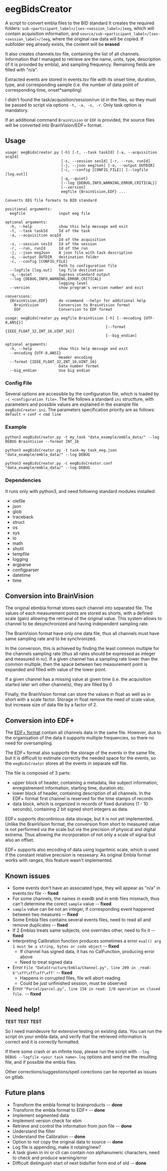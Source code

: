 # eegBidsCreator

A script to convert embla files to the BID standard
It creates the required folders: `sub-<participant_label>/[ses-<session_label>/]eeg`,  which will contain acquisition information, and `source/sub-<participant_label>/[ses-<session_label>/]eeg`, where the original raw data will be copied. If subfolder eeg already exists, the content will be **erased**

It also creates channels.tsv file, containing the list of all channels. Information that I managed to retrieve are the name, units, type, description (if it is provided by embla), and sampling frequency. Remaining fields are filled with "n/a".

Extracted events are stored in events.tsv file with its onset time, duration, type, and corresponding sample (i.e. the number of data point of corresponding time, onset\*sampling) 

I didn't found the task/acquisition/session/run id in the files, so they must be passed to script via options `-t, -a, -s, -r`. Only task option is mandatory.

If an additional command `BrainVision` or `EDF` is provided, the source files will be converted into BrainVision/EDF+ format.

## Usage

```
usage: eegBidsCreator.py [-h] [-t, --task taskId] [-a, --acquisition acqId]
                         [-s, --session sesId] [-r, --run, runId]
                         [-j, --json eegJson] [-o, --output OUTDIR]
                         [-c, --config [CONFIG_FILE]] [--logfile [log.out]]
                         [-q,--quiet]
                         [--log {DEBUG,INFO,WARNING,ERROR,CRITICAL}]
                         [--version]
                         eegfile {BrainVision,EDF} ...

Converts EEG file formats to BID standard

positional arguments:
  eegfile               input eeg file

optional arguments:
  -h, --help            show this help message and exit
  -t, --task taskId     Id of the task
  -a, --acquisition acqId
                        Id of the acquisition
  -s, --session sesId   Id of the session
  -r, --run, runId      Id of the run
  -j, --json eegJson    A json file with task description
  -o, --output OUTDIR   destination folder
  -c, --config [CONFIG_FILE]
                        Path to configuration file
  --logfile [log.out]   log file destination
  -q,--quiet            Supress standard output
  --log {DEBUG,INFO,WARNING,ERROR,CRITICAL}
                        logging level
  --version             show program's version number and exit

conversions:
  {BrainVision,EDF}     do <command --help> for additional help
    BrainVision         Conversion to BrainVision format
    EDF                 Conversion to EDF format
```
```
usage: eegBidsCreator.py eegfile BrainVision [-h] [--encoding {UTF-8,ANSI}]
                                             [--format {IEEE_FLOAT_32,INT_16,UINT_16}]
                                             [--big_endian]

optional arguments:
  -h, --help            show this help message and exit
  --encoding {UTF-8,ANSI}
                        Header encoding
  --format {IEEE_FLOAT_32,INT_16,UINT_16}
                        Data number format
  --big_endian          Use big endian
```

### Config File

Several options are accessible by the configuration file, which is loaded by `-c <configuration file>`.
The file follows a standard `ini` structture, with parameters and possible values are explained in the example file `eegBidsCreator.ini`. The parameters specification priority are as follows: `default < conf < cmd line`

### Example

`python3 eegBidsCreator.py -t my_task "data_example/embla_data/" --log DEBUG BrainVision --format INT_16`

`python3 eegBidsCreator.py -t task-my_task_eeg.json "data_example/embla_data/" --log DEBUG`

`python3 eegBidsCreator.py -c eegBidsCreator.conf "data_example/embla_data/" --log DEBUG`

### Dependencies

It runs only with python3, and need following standard modules installed:

- olefile
- json
- glob
- traceback
- struct
- os
- sys
- io
- math
- shutil
- tempfile
- logging
- argparse
- configparser
- datetime
- time


## Conversion into BrainVision

The original ebmbla format stores each channel into separated file. The values of each measurement points are stored as shorts, with a defined scale (gain) allowing the retrieval of the original value. This system allows to channel to be desynchronized and having independent sampling rate.

The BrainVision format have only one data file, thus all channels must have same sampling rate and to be synchronized.
 
In the conversion, this is achieved by finding the least common multiple for the channels sampling rate (thus all rates should be expressed as integer and measured in `Hz`). If a given channel has a sampling rate lower than the common multiple, then the space between two measurement point is expanded and filled with value of the lower point.

If a given channel has a missing value at given time (i.e. the acquisition started later wrt other channels), they are filled by 0

Finally, the BrainVision format can store the values in float as well as in short with a scale factor. Storage in float remove the need of scale value, but increase size of data file by a factor of 2.

## Conversion into EDF+

The [EDF+ format](https://www.edfplus.info/specs/index.html) contain all channels data in the same file. However, due to the organisation of the data it supports multiple frequencies, so there no need for oversampling. 

The EDF+ format also supports the storage of the events in the same file, but it is difficult to estimate correctly the needed space for the events, so the `eegBidsCreator` stores all the events in separate edf file.

The file is composed of 3 parts: 

- upper block of header, containing a metadata, like subject information, enregistrement information, starting time, duration etc.
- lower block of header, containing description of all channels. In the EDF+ format first channel is reserved for the time stamps of records
- data block, which is organized in records of fixed durations (1 - 10 seconds), containing 2 bit signed short integers as data.

EDF+ supports discontinious data storage, but it is not yet implemented.
Unlike the BrainVision format, the conversion from short to measured value is not performed via the scale but via the precision of physical and digital extrema. Thus allowing the incorporation of not only a scale of signal but also an offset.

EDF+ supports also encoding of data using logaritmic scale, which is used if the constant relative precision is nessesary. As original Embla format works with ranges, this feature wasn't implemented.

## Known issues

- Some events don't have an associated type, they will appear as "n/a" in events.tsv file -- **fixed**
- For some channels, the names in esedb and in emb files mismach, thus can't determine the corect `sample` value -- **fixed**
- `sample` value can be not an integer, if corresponding event happened between two measures -- **fixed**
- Some Embla files contains several events files, need to read all and remove duplicates -- **fixed**
- If 2 Emblas treats same subjects, one overrides other, need to fix it -- **fixed**
- Interpreting Calibration function produces sometimes a error `eval() arg 1 must be a string, bytes or code object` -- **fixed**
  - If channel has signed data, it has no CalFunction, producing error above
  - Need to treat signed data
- Error `File "DataStructure/Embla/Channel.py", line 209 in _read: b'\xff\xff\xff\xff'` -- **fixed**
  - Happens in corrupted files, file will abort reading 
  - Could be just unfinished session, must be observed
- Error `"Parcel/parcel.py", line 158 in read: I/O operation on closed file.` -- **fixed**

## Need help!

**TEST** **TEST** **TEST** 

So I need maindeuvre for extensive testing on existing data. You can run the script on your embla data, and verify that the retrieved information is correct and it is correctly formatted. 

If there some crash or an infinite loop, please run the script with `--log DEBUG --logfile <your task name>.log` options and send me the resulting file, and if possible the embla files.

Other corrections/suggestions/spell corections can be reported as issues on gitlab. 

## Future plans

- Transform the embla format to brainproducts -- **done**
- Transform the embla format to EDF+ -- **done**
- Implement segmented data
- Implement version check for ebm
- Retrieve and control the information from json file -- **done**
- Understand the filter
- Understand the Calibration -- **done**
- Option to not copy the original data to source -- **done**
- Log file is appending, make it rotaing/new?
- A task given in ini or cli can contain non alphanumeric characters, need to check and produce warning/error
- Difficult distinguish start of next bidsifier form end of old -- **done**
